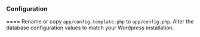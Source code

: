 ### Configuration
====
Rename or copy `app/config.template.php` to `app/config.php`. Alter the database configuration values to match your Wordpress installation.